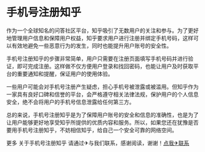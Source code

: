# 手机号注册知乎

作为一个全球知名的问答社区平台，知乎吸引了无数用户的关注和参与。为了更好地管理用户信息和保障用户权益，知乎要求用户进行注册并绑定手机号码，这样可以有效地避免一些恶意行为的发生，同时也能提升用户账号的安全性。

手机号注册知乎的步骤非常简单，用户只需要在注册页面填写手机号码并进行验证，即可完成注册。这样做不仅方便用户登录和找回密码，也能让用户及时获取平台的重要通知和提醒，保证用户的使用体验。

一些用户可能会对手机号注册产生疑虑，担心手机号被泄露或被滥用。但知乎作为一家具有良好口碑和信誉的平台，会严格遵守相关法律法规，保护用户的个人信息安全，绝不会将用户的手机号信息泄露给任何第三方。

总的来说，手机号注册知乎是为了保障用户账号的安全和信息的准确性，也是为了让用户能够更好地享受知乎所提供的优质内容和服务。所以，如果您还在犹豫是否要用手机号注册知乎，不妨相信知乎，给自己一个安全可靠的网络空间。

更多 关于手机号注册知乎 请通过✈与我们联系，感谢阅读，谢谢！[点我✈联系](https://ads.k02.cc)